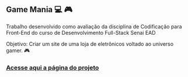 ## Game Mania :computer: :video_game:

Trabalho desenvolvido como avaliação da disciplina de Codificação para Front-End do curso de Desenvolvimento Full-Stack Senai EAD

Objetivo: Criar um site de uma loja de eletrônicos voltado ao universo gamer. :video_game:

### [Acesse aqui a página do projeto](https://pereiraaline.github.io/gamemania/)
